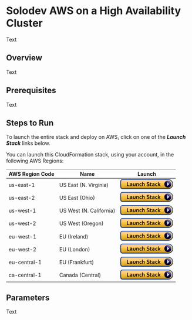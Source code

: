 ﻿# Solodev AWS on a High Availability Cluster
Text

## Overview
Text

## Prerequisites
Text

## Steps to Run
To launch the entire stack and deploy on AWS, click on one of the ***Launch Stack*** links below.

You can launch this CloudFormation stack, using your account, in the following AWS Regions:

AWS Region Code  | Name                    | Launch 
-----------------|-------------------------| -------------------------
us-east-1        | US East (N. Virginia)   | [![cloudformation-launch-stack](images/cloudformation-launch-stack.png)](https://console.aws.amazon.com/cloudformation/home?region=us-east-1#/stacks/new?stackName=solodev-aws&templateURL=https://s3.amazonaws.com/techcto-datacenter/aws/solodev-aws-ha.yaml)
us-east-2        | US East (Ohio)          | [![cloudformation-launch-stack](images/cloudformation-launch-stack.png)](#)
us-west-1        | US West (N. California) | [![cloudformation-launch-stack](images/cloudformation-launch-stack.png)](#)
us-west-2        | US West (Oregon)        | [![cloudformation-launch-stack](images/cloudformation-launch-stack.png)](#)
eu-west-1        | EU (Ireland)            | [![cloudformation-launch-stack](images/cloudformation-launch-stack.png)](#)
eu-west-2        | EU (London)             | [![cloudformation-launch-stack](images/cloudformation-launch-stack.png)](#)
eu-central-1     | EU (Frankfurt)          | [![cloudformation-launch-stack](images/cloudformation-launch-stack.png)](#)
ca-central-1     | Canada (Central)        | [![cloudformation-launch-stack](images/cloudformation-launch-stack.png)](#)

## Parameters
Text


